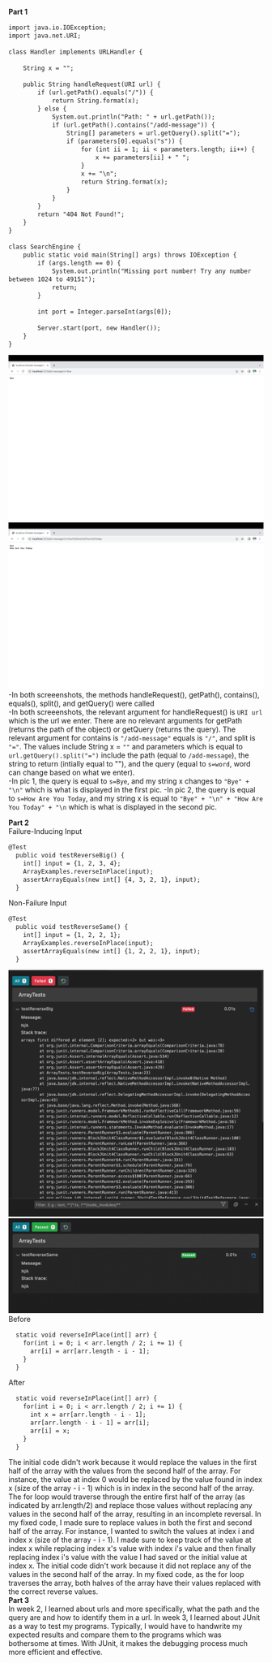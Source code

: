 **Part 1**
```
import java.io.IOException;
import java.net.URI;

class Handler implements URLHandler {

    String x = "";

    public String handleRequest(URI url) {
        if (url.getPath().equals("/")) {
            return String.format(x);
        } else {
            System.out.println("Path: " + url.getPath());
            if (url.getPath().contains("/add-message")) {
                String[] parameters = url.getQuery().split("=");
                if (parameters[0].equals("s")) {
                    for (int ii = 1; ii < parameters.length; ii++) {
                        x += parameters[ii] + " ";
                    }
                    x += "\n";
                    return String.format(x);
                }
            }
        }
        return "404 Not Found!";
    }
}

class SearchEngine {
    public static void main(String[] args) throws IOException {
        if (args.length == 0) {
            System.out.println("Missing port number! Try any number between 1024 to 49151");
            return;
        }

        int port = Integer.parseInt(args[0]);

        Server.start(port, new Handler());
    }
}
```
![Image](AddWord1.png)
![Image](AddWord2.png)
-In both screeenshots, the methods handleRequest(), getPath(), contains(), equals(), split(), and getQuery() were called\
-In both screeenshots, the relevant argument for handleRequest() is `URI url` which is the url we enter. There are no relevant arguments for getPath (returns the path of the object) or getQuery (returns the query). The relevant argument for contains is `"/add-message"` equals is `"/"`, and split is `"="`. The values include String x = `""` and parameters which is equal to `url.getQuery().split("=")`
include the path (equal to `/add-message`), the string to return (intially equal to ""), and the query (equal to `s=word`, word can change based on what we enter).\
-In pic 1, the query is equal to `s=Bye`, and my string x changes to `"Bye" + "\n"` which is what is displayed in the first pic.
-In pic 2, the query is equal to `s=How Are You Today`, and my string x is equal to `"Bye" + "\n" + "How Are You Today" + "\n` which is what is displayed in the second pic.

**Part 2**\
Failure-Inducing Input
```
@Test 
  public void testReverseBig() {
    int[] input = {1, 2, 3, 4};
    ArrayExamples.reverseInPlace(input);
    assertArrayEquals(new int[] {4, 3, 2, 1}, input);
  }
```
Non-Failure Input
``` 
@Test 
  public void testReverseSame() {
    int[] input = {1, 2, 2, 1};
    ArrayExamples.reverseInPlace(input);
    assertArrayEquals(new int[] {1, 2, 2, 1}, input);
  } 
```
![Image](ReverseBig.png)
![Image](ReverseSame.png)
Before
```
  static void reverseInPlace(int[] arr) {
    for(int i = 0; i < arr.length / 2; i += 1) {
      arr[i] = arr[arr.length - i - 1];
    }
  }
```
After
```
  static void reverseInPlace(int[] arr) {
    for(int i = 0; i < arr.length / 2; i += 1) {
      int x = arr[arr.length - i - 1];
      arr[arr.length - i - 1] = arr[i];
      arr[i] = x;
    }
  }
```
The initial code didn't work because it would replace the values in the first half of the array with the values from the second half of the array. For instance, the value at index 0 would be replaced by the value found in index x (size of the array - i - 1) which is in index in the second half of the array. The for loop would traverse through the entire first half of the array (as indicated by arr.length/2) and replace those values without replacing any values in the second half of the array, resulting in an incomplete reversal. In my fixed code, I made sure to replace values in both the first and second half of the array. For instance, I wanted to switch the values at index i and index x (size of the array - i - 1). I made sure to keep track of the value at index x while replacing index x's value with index i's value and then finally replacing index i's value with the value I had saved or the initial value at index x.
The initial code didn't work because it did not replace any of the values in the second half of the array. In my fixed code, as the for loop traverses the array, both halves of the array have their values replaced with the correct reverse values.\
**Part 3**\
In week 2, I learned about urls and more specifically, what the path and the query are and how to identify them in a url. In week 3, I learned about JUnit as a way to test my programs. Typically, I would have to handwrite my expected results and compare them to the programs which was bothersome at times. With JUnit, it makes the debugging process much more efficient and effective. 
